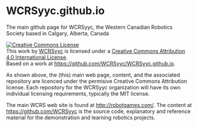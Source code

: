 # WCRSyyc.github.io
The main github page for WCRSyyc, the Western Canadian Robotics Society based in Calgary, Alberta, Canada

<a rel="license" href="http://creativecommons.org/licenses/by/4.0/"><img alt="Creative Commons License" style="border-width:0" src="https://i.creativecommons.org/l/by/4.0/88x31.png" /></a><br />This work by <a xmlns:cc="http://creativecommons.org/ns#" href="http://robotgames.com/" property="cc:attributionName" rel="cc:attributionURL">WCRSyyc</a> is licensed under a <a rel="license" href="http://creativecommons.org/licenses/by/4.0/">Creative Commons Attribution 4.0 International License</a>.<br />Based on a work at <a xmlns:dct="http://purl.org/dc/terms/" href="https://github.com/WCRSyyc/WCRSyyc.github.io" rel="dct:source">https://github.com/WCRSyyc/WCRSyyc.github.io</a>.

As shown above, the (this) main web page, content, and the associated repository are licenced under the permisive Creative Commons Attribution license.  Each repository for the WCRSyyc organization will have its own individual licensing requirements, typically the MIT license.

The main WCRS web site is found at http://robotgames.com/.  The content at https://github.com/WCRSyyc is the source code, explanatory and reference material for the demonstration and learning robotics projects.

